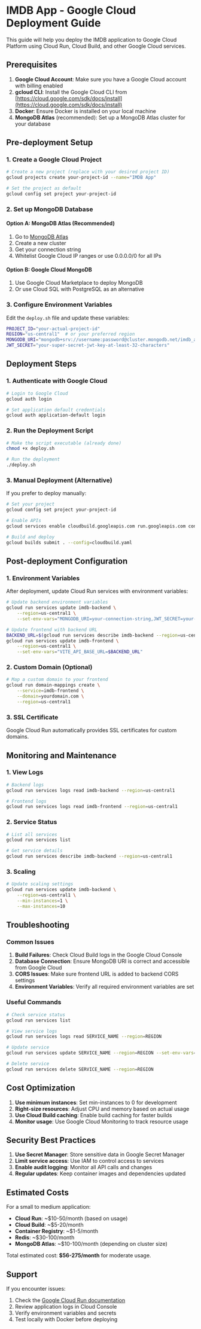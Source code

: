 # IMDB App - Google Cloud Deployment Guide

This guide will help you deploy the IMDB application to Google Cloud Platform using Cloud Run, Cloud Build, and other Google Cloud services.

## Prerequisites

1. **Google Cloud Account**: Make sure you have a Google Cloud account with billing enabled
2. **gcloud CLI**: Install the Google Cloud CLI from [https://cloud.google.com/sdk/docs/install](https://cloud.google.com/sdk/docs/install)
3. **Docker**: Ensure Docker is installed on your local machine
4. **MongoDB Atlas** (recommended): Set up a MongoDB Atlas cluster for your database

## Pre-deployment Setup

### 1. Create a Google Cloud Project

```bash
# Create a new project (replace with your desired project ID)
gcloud projects create your-project-id --name="IMDB App"

# Set the project as default
gcloud config set project your-project-id
```

### 2. Set up MongoDB Database

#### Option A: MongoDB Atlas (Recommended)
1. Go to [MongoDB Atlas](https://www.mongodb.com/cloud/atlas)
2. Create a new cluster
3. Get your connection string
4. Whitelist Google Cloud IP ranges or use 0.0.0.0/0 for all IPs

#### Option B: Google Cloud MongoDB
1. Use Google Cloud Marketplace to deploy MongoDB
2. Or use Cloud SQL with PostgreSQL as an alternative

### 3. Configure Environment Variables

Edit the `deploy.sh` file and update these variables:

```bash
PROJECT_ID="your-actual-project-id"
REGION="us-central1"  # or your preferred region
MONGODB_URI="mongodb+srv://username:password@cluster.mongodb.net/imdb_app"
JWT_SECRET="your-super-secret-jwt-key-at-least-32-characters"
```

## Deployment Steps

### 1. Authenticate with Google Cloud

```bash
# Login to Google Cloud
gcloud auth login

# Set application default credentials
gcloud auth application-default login
```

### 2. Run the Deployment Script

```bash
# Make the script executable (already done)
chmod +x deploy.sh

# Run the deployment
./deploy.sh
```

### 3. Manual Deployment (Alternative)

If you prefer to deploy manually:

```bash
# Set your project
gcloud config set project your-project-id

# Enable APIs
gcloud services enable cloudbuild.googleapis.com run.googleapis.com containerregistry.googleapis.com

# Build and deploy
gcloud builds submit . --config=cloudbuild.yaml
```

## Post-deployment Configuration

### 1. Environment Variables

After deployment, update Cloud Run services with environment variables:

```bash
# Update backend environment variables
gcloud run services update imdb-backend \
    --region=us-central1 \
    --set-env-vars="MONGODB_URI=your-connection-string,JWT_SECRET=your-secret"

# Update frontend with backend URL
BACKEND_URL=$(gcloud run services describe imdb-backend --region=us-central1 --format="value(status.url)")
gcloud run services update imdb-frontend \
    --region=us-central1 \
    --set-env-vars="VITE_API_BASE_URL=$BACKEND_URL"
```

### 2. Custom Domain (Optional)

```bash
# Map a custom domain to your frontend
gcloud run domain-mappings create \
    --service=imdb-frontend \
    --domain=yourdomain.com \
    --region=us-central1
```

### 3. SSL Certificate

Google Cloud Run automatically provides SSL certificates for custom domains.

## Monitoring and Maintenance

### 1. View Logs

```bash
# Backend logs
gcloud run services logs read imdb-backend --region=us-central1

# Frontend logs
gcloud run services logs read imdb-frontend --region=us-central1
```

### 2. Service Status

```bash
# List all services
gcloud run services list

# Get service details
gcloud run services describe imdb-backend --region=us-central1
```

### 3. Scaling

```bash
# Update scaling settings
gcloud run services update imdb-backend \
    --region=us-central1 \
    --min-instances=1 \
    --max-instances=10
```

## Troubleshooting

### Common Issues

1. **Build Failures**: Check Cloud Build logs in the Google Cloud Console
2. **Database Connection**: Ensure MongoDB URI is correct and accessible from Google Cloud
3. **CORS Issues**: Make sure frontend URL is added to backend CORS settings
4. **Environment Variables**: Verify all required environment variables are set

### Useful Commands

```bash
# Check service status
gcloud run services list

# View service logs
gcloud run services logs read SERVICE_NAME --region=REGION

# Update service
gcloud run services update SERVICE_NAME --region=REGION --set-env-vars="KEY=VALUE"

# Delete service
gcloud run services delete SERVICE_NAME --region=REGION
```

## Cost Optimization

1. **Use minimum instances**: Set min-instances to 0 for development
2. **Right-size resources**: Adjust CPU and memory based on actual usage
3. **Use Cloud Build caching**: Enable build caching for faster builds
4. **Monitor usage**: Use Google Cloud Monitoring to track resource usage

## Security Best Practices

1. **Use Secret Manager**: Store sensitive data in Google Secret Manager
2. **Limit service access**: Use IAM to control access to services
3. **Enable audit logging**: Monitor all API calls and changes
4. **Regular updates**: Keep container images and dependencies updated

## Estimated Costs

For a small to medium application:
- **Cloud Run**: ~$10-50/month (based on usage)
- **Cloud Build**: ~$5-20/month
- **Container Registry**: ~$1-5/month
- **Redis**: ~$30-100/month
- **MongoDB Atlas**: ~$10-100/month (depending on cluster size)

Total estimated cost: **$56-275/month** for moderate usage.

## Support

If you encounter issues:
1. Check the [Google Cloud Run documentation](https://cloud.google.com/run/docs)
2. Review application logs in Cloud Console
3. Verify environment variables and secrets
4. Test locally with Docker before deploying
